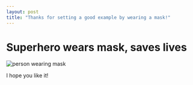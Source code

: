 ```yaml
---
layout: post
title: "Thanks for setting a good example by wearing a mask!"
---
```


# Superhero wears mask, saves lives

![person wearing mask](/assets/17012021_084821.jpg "Test")

I hope you like it!

